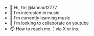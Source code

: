 - 👋 Hi, I’m @lannao12777
- 👀 I’m interested in music
- 🌱 I’m currently learning music
- 💞️ I’m looking to collaborate on youtube
- 📫 How to reach me ：via X or ins 

<!---
lannao12777/lannao12777 is a ✨ special ✨ repository because its `README.md` (this file) appears on your GitHub profile.
You can click the Preview link to take a look at your changes.
--->

